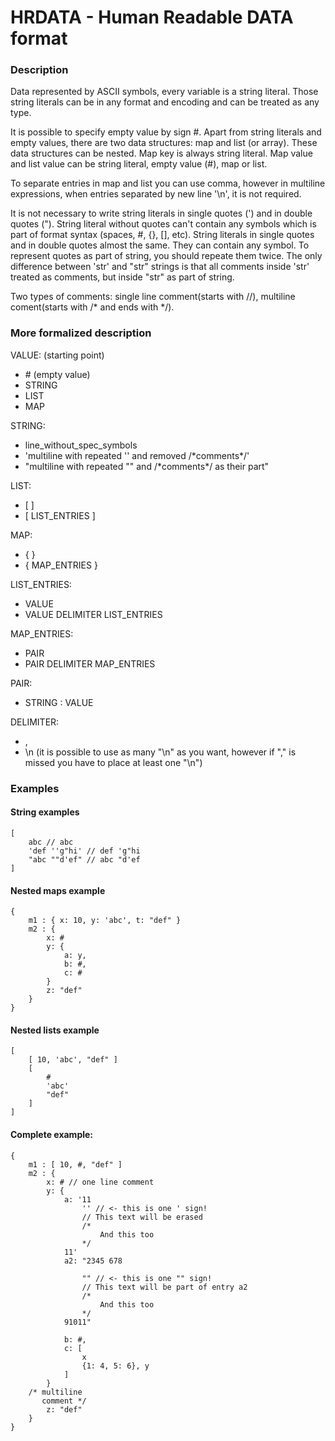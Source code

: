 # HRDATA - Human Readable DATA format

### Description

Data represented by ASCII symbols, every variable is a string literal. Those string literals can be in any format and encoding and can be treated as any type.

It is possible to specify empty value by sign #. Apart from string literals and empty values, there are two data structures: map and list (or array). These data structures can be nested. Map key is always string literal. Map value and list value can be string literal, empty value (#), map or list. 

To separate entries in map and list you can use comma, however in multiline expressions, when entries separated by new line '\n', it is not required.

It is not necessary to write string literals in single quotes (') and in double quotes ("). String literal without quotes can't contain any symbols which is part of format syntax (spaces, #, {}, [], etc). String literals in single quotes and in double quotes almost the same. They can contain any symbol. To represent quotes as part of string, you should repeate them twice. The only difference between 'str' and "str" strings is that all comments inside 'str' treated as comments, but inside "str" as part of string.

Two types of comments: single line comment(starts with //), multiline coment(starts with /* and ends with */).

### More formalized description

VALUE: (starting point)
  - \# (empty value)
  - STRING
  - LIST
  - MAP
    
STRING:
  - line_without_spec_symbols
  - 'multiline with repeated '' and removed /\*comments\*/' 
  - "multiline with repeated "" and /\*comments\*/ as their part"

LIST:
  - [ ]
  - [ LIST_ENTRIES ]
    
MAP:
  - { }
  - { MAP_ENTRIES }

LIST_ENTRIES:
  - VALUE
  - VALUE DELIMITER LIST_ENTRIES

MAP_ENTRIES:
  - PAIR
  - PAIR DELIMITER MAP_ENTRIES

PAIR:
  - STRING : VALUE

DELIMITER:
  - ,
  - \n (it is possible to use as many "\n" as you want, however if "," is missed you have to place at least one "\n")

### Examples
#### String examples
```
[
    abc // abc
    'def ''g"hi' // def 'g"hi
    "abc ""d'ef" // abc "d'ef
]
```
#### Nested maps example
```
{
    m1 : { x: 10, y: 'abc', t: "def" }
    m2 : {
        x: #
        y: {
            a: y, 
            b: #,
            c: #
        }
        z: "def"
    }
}
```
#### Nested lists example
```
[
    [ 10, 'abc', "def" ]
    [
        #
        'abc'
        "def"
    ]
]
```
#### Complete example:
```
{
    m1 : [ 10, #, "def" ]
    m2 : {
        x: # // one line comment
        y: {
            a: '11
                '' // <- this is one ' sign!
                // This text will be erased
                /*
                    And this too
                */
            11'
            a2: "2345 678
                
                "" // <- this is one "" sign!
                // This text will be part of entry a2
                /*
                    And this too
                */
            91011"
            
            b: #,
            c: [ 
                x
                {1: 4, 5: 6}, y
            ]
        }
    /* multiline 
       comment */
        z: "def"
    }
}

```


